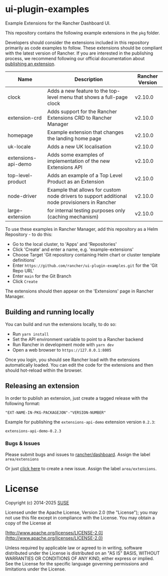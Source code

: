 # ui-plugin-examples
Example Extensions for the Rancher Dashboard UI.

This repository contains the following example extensions in the `pkg` folder.

Developers should consider the extensions included in this repository primarily as code examples to follow. These extensions should be compliant with the latest version of Rancher.
If you are interested in the publishing process, we recommend following our official documentation about [publishing an extension](https://extensions.rancher.io/extensions/next/publishing).

|Name|Description|Rancher Version|
|----|-----------|---------------|
|clock|Adds a new feature to the top-level menu that shows a full-page clock|v2.10.0|
|extension-crd|Adds support for the Rancher Extensions CRD to Rancher Manager|v2.10.0|
|homepage|Example extension that changes the landing home page|v2.10.0|
|uk-locale|Adds a new UK localisation|v2.10.0|
|extensions-api-demo|Adds some examples of implementation of the new Extensions API|v2.10.0|
|top-level-product|Adds an example of a Top Level Product as an Extension|v2.10.0|
|node-driver|Example that allows for custom node drivers to support additional node provisioners in Rancher|v2.10.0|
|large-extension|for internal testing purposes only (caching mechanism)|v2.10.0|


To use these examples in Rancher Manager, add this repository as a Helm Repository - to do this:

- Go to the local cluster, to 'Apps' and 'Repositories'
- Click 'Create' and enter a name, e.g. 'example-extensions'
- Choose Target 'Git repository containing Helm chart or cluster template definitions'
- Enter `https://github.com/rancher/ui-plugin-examples.git` for the 'Git Repo URL'
- Enter `main` for the Git Branch
- Click `Create`

The extensions should then appear on the 'Extensions' page in Rancher Manager.

## Building and running locally

You can build and run the extensions locally, to do so:

- Run `yarn install`
- Set the API environment variable to point to a Rancher backend
- Run Rancher in development mode with `yarn dev`
- Open a web browser to `https://127.0.0.1:8005`

Once you login, you should see Rancher load with the extensions automatically loaded. You can edit the code for the extensions
and then should hot-reload within the browser.

## Releasing an extension

In order to publish an extension, just create a tagged release with the following format:

```
"EXT-NAME-IN-PKG-PACKAGEJON"-"VERSION-NUMBER"
```

Example for publishing the `extensions-api-demo` extension version `0.2.3`:

```
extensions-api-demo-0.2.3
```



### Bugs & Issues
Please submit bugs and issues to [rancher/dashboard](//github.com/rancher/dashboard/issues). Assign the label `area/extensions`

Or just [click here](//github.com/rancher/dashboard/issues/new) to create a new issue. Assign the label `area/extensions`.

License
=======
Copyright (c) 2014-2025 [SUSE](https://www.suse.com)

Licensed under the Apache License, Version 2.0 (the "License");
you may not use this file except in compliance with the License.
You may obtain a copy of the License at

[http://www.apache.org/licenses/LICENSE-2.0](http://www.apache.org/licenses/LICENSE-2.0)

Unless required by applicable law or agreed to in writing, software
distributed under the License is distributed on an "AS IS" BASIS,
WITHOUT WARRANTIES OR CONDITIONS OF ANY KIND, either express or implied.
See the License for the specific language governing permissions and
limitations under the License.
